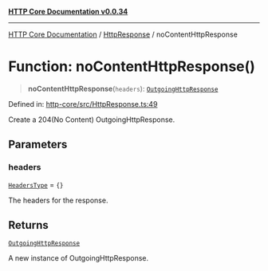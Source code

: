 [**HTTP Core Documentation v0.0.34**](../../README.md)

***

[HTTP Core Documentation](../../modules.md) / [HttpResponse](../README.md) / noContentHttpResponse

# Function: noContentHttpResponse()

> **noContentHttpResponse**(`headers`): [`OutgoingHttpResponse`](../../OutgoingHttpResponse/classes/OutgoingHttpResponse.md)

Defined in: [http-core/src/HttpResponse.ts:49](https://github.com/stonemjs/http-core/blob/8d2f265873c2a6f093cdaa7580ed7328bd078613/src/HttpResponse.ts#L49)

Create a 204(No Content) OutgoingHttpResponse.

## Parameters

### headers

[`HeadersType`](../../declarations/type-aliases/HeadersType.md) = `{}`

The headers for the response.

## Returns

[`OutgoingHttpResponse`](../../OutgoingHttpResponse/classes/OutgoingHttpResponse.md)

A new instance of OutgoingHttpResponse.
